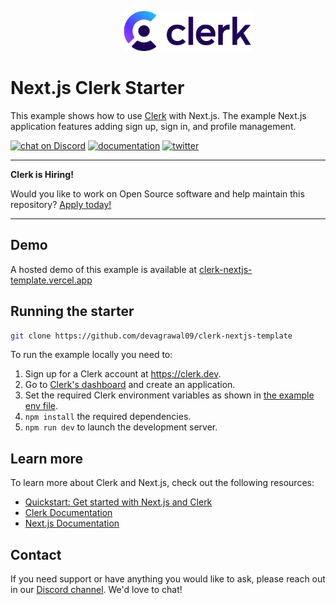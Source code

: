 <p align="center">
  <a href="https://www.clerk.dev/?utm_source=github&utm_medium=starter_repos&utm_campaign=nextjs_vercel_starter" target="_blank" align="center">
    <picture style="margin-left: 4rem;">
      <source srcset="./public/clerk.svg">
      <img src="./public/clerk.svg" height="64">
    </picture>
  </a>
  <br />
</p>

# Next.js Clerk Starter

This example shows how to use [Clerk](https://www.clerk.dev/?utm_source=github&utm_medium=starter_repos&utm_campaign=nextjs_starter) with Next.js. The example Next.js application features adding sign up, sign in, and profile management.

[![chat on Discord](https://img.shields.io/discord/856971667393609759.svg?logo=discord)](https://discord.com/invite/b5rXHjAg7A)
[![documentation](https://img.shields.io/badge/documentation-clerk-green.svg)](https://docs.clerk.dev)
[![twitter](https://img.shields.io/twitter/follow/ClerkDev?style=social)](https://twitter.com/intent/follow?screen_name=ClerkDev)

---

**Clerk is Hiring!**

Would you like to work on Open Source software and help maintain this repository? [Apply today!](https://apply.workable.com/clerk-dev/)

---

## Demo

A hosted demo of this example is available at [clerk-nextjs-template.vercel.app](https://clerk-nextjs-template.vercel.app/)

## Running the starter

```bash
git clone https://github.com/devagrawal09/clerk-nextjs-template
```

To run the example locally you need to:

1. Sign up for a Clerk account at https://clerk.dev.
2. Go to [Clerk's dashboard](https://dashboard.clerk.dev/?utm_source=github&utm_medium=starter_repos&utm_campaign=nextjs_starter) and create an application.
3. Set the required Clerk environment variables as shown in [the example env file](./.env.example).
4. `npm install` the required dependencies.
5. `npm run dev` to launch the development server.

## Learn more

To learn more about Clerk and Next.js, check out the following resources:

- [Quickstart: Get started with Next.js and Clerk](https://clerk.dev/docs/quickstarts/get-started-with-nextjs?utm_source=github&utm_medium=starter_repos&utm_campaign=nextjs_starter)
- [Clerk Documentation](https://clerk.dev/docs?utm_source=github&utm_medium=starter_repos&utm_campaign=nextjs_starter)
- [Next.js Documentation](https://nextjs.org/docs)

## Contact

If you need support or have anything you would like to ask, please reach out in our [Discord channel](https://discord.com/invite/b5rXHjAg7A). We'd love to chat!
